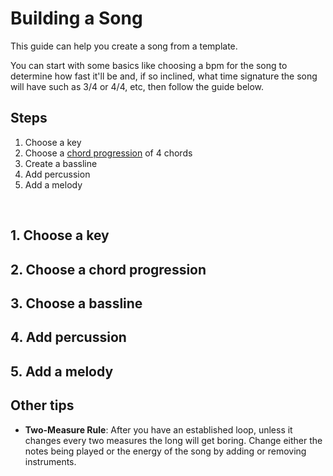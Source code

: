 # Building a Song

This guide can help you create a song from a template.  

You can start with some basics like choosing a bpm for the song to determine how fast it'll be and, if so inclined, what time signature the song will have such as 3/4 or 4/4, etc, then follow the guide below.

## Steps
1. Choose a key
2. Choose a [chord progression](chord_progression.md) of 4 chords
3. Create a bassline
4. Add percussion
5. Add a melody

&nbsp;  

## 1. Choose a key
## 2. Choose a chord progression
## 3. Choose a bassline
## 4. Add percussion
## 5. Add a melody
## Other tips
- **Two-Measure Rule**: After you have an established loop, unless it changes every two measures the long will get boring. Change either the notes being played or the energy of the song by adding or removing instruments.
